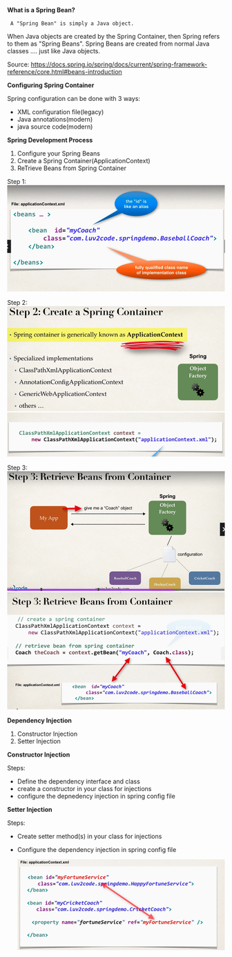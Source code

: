 
**What is a Spring Bean?**
   
     A "Spring Bean" is simply a Java object.
When Java objects are created by the Spring Container, then Spring refers to them as "Spring Beans".
Spring Beans are created from normal Java classes .... just like Java objects.

Source: https://docs.spring.io/spring/docs/current/spring-framework-reference/core.html#beans-introduction


**Configuring Spring Container**
    
Spring configuration can be done with 3 ways:
- XML configuration file(legacy)
- Java annotations(modern)
- java source code(modern)


**Spring Development Process**
1. Configure your Spring Beans
2. Create a Spring Container(ApplicationContext)
3. ReTrieve Beans from Spring Container

Step 1:
    ![img_1.png](img_1.png)

Step 2:
    ![img_2.png](img_2.png)
    ![img_3.png](img_3.png)

Step 3:
    ![img_4.png](img_4.png)
    ![img_5.png](img_5.png)


**Dependency Injection**
1. Constructor Injection
2. Setter Injection

**Constructor Injection**

Steps:
- Define the dependency interface and class
- create a constructor in your class for injections
- configure the depnedency injection in spring config file


**Setter Injection**

Steps:
- Create setter method(s) in your class for injections
- Configure the dependency injection in spring config file

    ![img_6.png](img_6.png)


 
